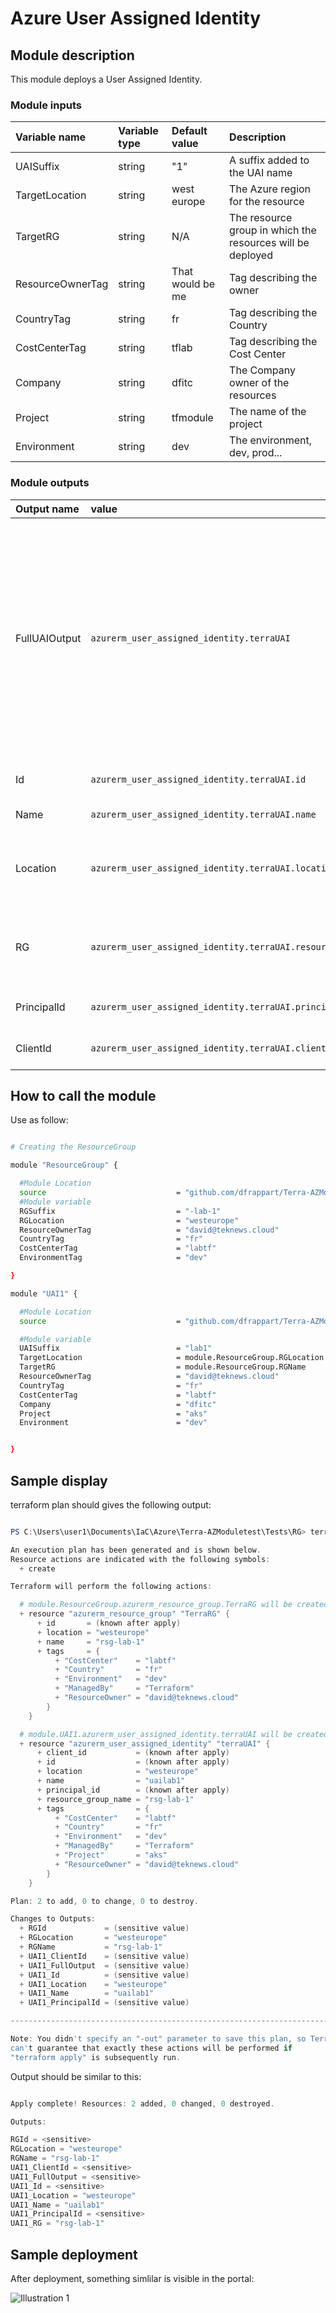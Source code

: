 # Azure User Assigned Identity

## Module description

This module deploys a User Assigned Identity.


### Module inputs

| Variable name | Variable type | Default value | Description |
|:--------------|:--------------|:--------------|:------------|
| UAISuffix | string | "1" | A suffix added to the UAI name |
| TargetLocation | string | west europe | The Azure region for the resource |
| TargetRG | string | N/A | The resource group in which the resources will be deployed |
| ResourceOwnerTag | string | That would be me | Tag describing the owner |
| CountryTag | string | fr | Tag describing the Country |
| CostCenterTag | string | tflab | Tag describing the Cost Center |
| Company | string | dfitc | The Company owner of the resources |
| Project | string | tfmodule | The name of the project |
| Environment | string | dev | The environment, dev, prod... |  
  


### Module outputs

| Output name | value | Description |
|:------------|:------|:------------|
| FullUAIOutput | `azurerm_user_assigned_identity.terraUAI` |send all the resource information available in the output. In future version, this may be the only output and detailed information will probably be queried specifically from the root module |
| Id | `azurerm_user_assigned_identity.terraUAI.id` | The resource id of the UAI |
| Name | `azurerm_user_assigned_identity.terraUAI.name` | The name of the UAI |
| Location | `azurerm_user_assigned_identity.terraUAI.location` | The region in which the resource are deployed |
| RG | `azurerm_user_assigned_identity.terraUAI.resource_group_name` | The region in which the resource are deployed |
| PrincipalId | `azurerm_user_assigned_identity.terraUAI.principal_id` | The principal Id of the UAI |
| ClientId | `azurerm_user_assigned_identity.terraUAI.client_id` | The client id of the UAI |

  
  

## How to call the module
 

Use as follow:

```bash

# Creating the ResourceGroup

module "ResourceGroup" {

  #Module Location
  source                             = "github.com/dfrappart/Terra-AZModuletest//Modules_building_blocks//003_ResourceGroup/"
  #Module variable
  RGSuffix                           = "-lab-1"
  RGLocation                         = "westeurope"
  ResourceOwnerTag                   = "david@teknews.cloud"
  CountryTag                         = "fr"
  CostCenterTag                      = "labtf"
  EnvironmentTag                     = "dev"

}

module "UAI1" {

  #Module Location
  source                             = "github.com/dfrappart/Terra-AZModuletest//Modules_building_blocks//441_UserAssignedIdentity/"

  #Module variable
  UAISuffix                          = "lab1"
  TargetLocation                     = module.ResourceGroup.RGLocation
  TargetRG                           = module.ResourceGroup.RGName
  ResourceOwnerTag                   = "david@teknews.cloud"
  CountryTag                         = "fr"
  CostCenterTag                      = "labtf"
  Company                            = "dfitc"
  Project                            = "aks"
  Environment                        = "dev"


}

```

## Sample display

terraform plan should gives the following output:

```powershell

PS C:\Users\user1\Documents\IaC\Azure\Terra-AZModuletest\Tests\RG> terraform plan

An execution plan has been generated and is shown below.
Resource actions are indicated with the following symbols:
  + create

Terraform will perform the following actions:

  # module.ResourceGroup.azurerm_resource_group.TerraRG will be created
  + resource "azurerm_resource_group" "TerraRG" {
      + id       = (known after apply)
      + location = "westeurope"
      + name     = "rsg-lab-1"
      + tags     = {
          + "CostCenter"    = "labtf"
          + "Country"       = "fr"
          + "Environment"   = "dev"
          + "ManagedBy"     = "Terraform"
          + "ResourceOwner" = "david@teknews.cloud"
        }
    }

  # module.UAI1.azurerm_user_assigned_identity.terraUAI will be created
  + resource "azurerm_user_assigned_identity" "terraUAI" {
      + client_id           = (known after apply)
      + id                  = (known after apply)
      + location            = "westeurope"
      + name                = "uailab1"
      + principal_id        = (known after apply)
      + resource_group_name = "rsg-lab-1"
      + tags                = {
          + "CostCenter"    = "labtf"
          + "Country"       = "fr"
          + "Environment"   = "dev"
          + "ManagedBy"     = "Terraform"
          + "Project"       = "aks"
          + "ResourceOwner" = "david@teknews.cloud"
        }
    }

Plan: 2 to add, 0 to change, 0 to destroy.

Changes to Outputs:
  + RGId             = (sensitive value)
  + RGLocation       = "westeurope"
  + RGName           = "rsg-lab-1"
  + UAI1_ClientId    = (sensitive value)
  + UAI1_FullOutput  = (sensitive value)
  + UAI1_Id          = (sensitive value)
  + UAI1_Location    = "westeurope"
  + UAI1_Name        = "uailab1"
  + UAI1_PrincipalId = (sensitive value)

------------------------------------------------------------------------

Note: You didn't specify an "-out" parameter to save this plan, so Terraform
can't guarantee that exactly these actions will be performed if
"terraform apply" is subsequently run.


```

Output should be similar to this:

```powershell

Apply complete! Resources: 2 added, 0 changed, 0 destroyed.

Outputs:

RGId = <sensitive>
RGLocation = "westeurope"
RGName = "rsg-lab-1"
UAI1_ClientId = <sensitive>
UAI1_FullOutput = <sensitive>
UAI1_Id = <sensitive>
UAI1_Location = "westeurope"
UAI1_Name = "uailab1"
UAI1_PrincipalId = <sensitive>
UAI1_RG = "rsg-lab-1"

```

## Sample deployment

After deployment, something simlilar is visible in the portal:

![Illustration 1](./Img/UAI001.png)


